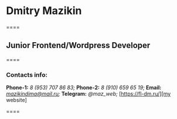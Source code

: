 # Dmitry Mazikin

====

## Junior Frontend/Wordpress Developer

====

### Contacts info:

**Phone-1:** _8 (953) 707 86 83;_
**Phone-2:** _8 (910) 659 65 19;_
**Email:** *mazikindima@mail.ru;*
**Telegram:** _@maz_web;_
[https://fl-dm.ru/][my website]

====
